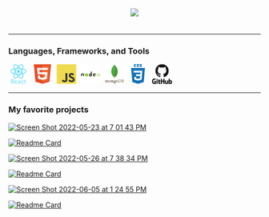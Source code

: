 <div id=header align=center>
  
<h1>   

   ![](https://komarev.com/ghpvc/?username=erika-sm&color=green)
  

</h1>
  
  </div>

</div>

---
### Languages, Frameworks, and Tools
<div>
  <img src="https://github.com/devicons/devicon/blob/master/icons/react/react-original-wordmark.svg" title="React" alt="React" width="40" height="40"/>&nbsp;
  <img src="https://github.com/devicons/devicon/blob/master/icons/html5/html5-original.svg" title="HTML5" alt="HTML" width="40" height="40"/>&nbsp;
  <img src="https://github.com/devicons/devicon/blob/master/icons/javascript/javascript-original.svg" title="JavaScript" alt="JavaScript" width="40" height="40"/>&nbsp;
  <img src="https://github.com/devicons/devicon/blob/master/icons/nodejs/nodejs-original-wordmark.svg" title="NodeJS" alt="NodeJS" width="40" height="40"/>&nbsp;
    <img src="https://github.com/devicons/devicon/blob/master/icons/mongodb/mongodb-original-wordmark.svg" title=MongoDB" alt="MongoDB" width="40" height="40"/>&nbsp;
     <img src="https://github.com/devicons/devicon/blob/master/icons/css3/css3-plain-wordmark.svg"  title="CSS3" alt="CSS" width="40" height="40"/>&nbsp;
     <img src="https://github.com/devicons/devicon/blob/master/icons/github/github-original-wordmark.svg" title=Github" alt="Github" width="40" height="40"/>&nbsp;
</div>

---


### My favorite projects

<a href="https://github.com/erika-sm/Bliss" >
<img width="405" alt="Screen Shot 2022-05-23 at 7 01 43 PM" src="https://user-images.githubusercontent.com/91225565/169918123-cee0c400-f142-4ab7-93c3-f11440689d8f.png">
</a>

[![Readme Card](https://github-readme-stats.vercel.app/api/pin/?username=erika-sm&repo=Bliss&show_owner=true&theme=nightowl)](https://github.com/erika-sm/Bliss)

<a href="https://github.com/erika-sm/Cyberspace" >
<img width="1724" alt="Screen Shot 2022-05-26 at 7 38 34 PM" src="https://user-images.githubusercontent.com/91225565/170598815-551f66c9-572c-43d3-8dae-4195c9ebc9fb.png">
  </a>

[![Readme Card](https://github-readme-stats.vercel.app/api/pin/?username=erika-sm&repo=Cyberspace&show_owner=true&theme=nightowl)](https://github.com/erika-sm/Cyberspace)

<a href="https://github.com/erika-sm/shape_tech" >
<img width="830" alt="Screen Shot 2022-06-05 at 1 24 55 PM" src="https://user-images.githubusercontent.com/91225565/172062673-9ab79e34-2088-4f56-9f86-b1346037e49f.png">
  </a>

[![Readme Card](https://github-readme-stats.vercel.app/api/pin/?username=erika-sm&repo=shape_tech&show_owner=true&theme=nightowl)](https://github.com/erika-sm/shape_tech)


